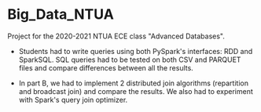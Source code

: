 # Big_Data_NTUA
Project for the 2020-2021 NTUA ECE class "Advanced Databases". 

- Students had to write queries using both PySpark's interfaces: RDD and SparkSQL. 
SQL queries had to be tested on both CSV and PARQUET files and compare differences between all the results.

- In part B, we had to implement 2 distributed join algorithms (repartition and broadcast join) and compare the results. 
We also had to experiment with Spark's query join optimizer.
